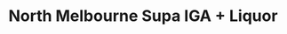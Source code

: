 ---
title: "North Melbourne Supa IGA + Liquor"
url: /north-melbourne/north-melbourne-supa-iga-liquor/
shop: supermarket
---